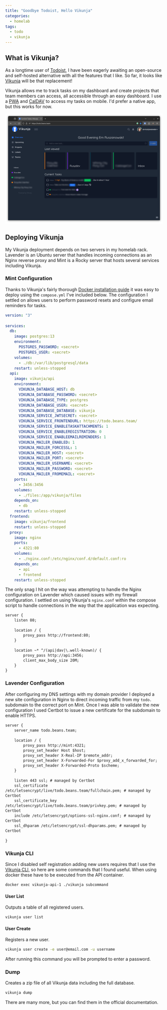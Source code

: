 ```yaml
---
title: "Goodbye Todoist, Hello Vikunja"
categories:
  - homelab
tags:
  - todo
  - vikunja
---
```


## What is Vikunja?

As a longtime user of [Todoist](https://todoist.com/), I have been eagerly awaiting an open-source and self-hosted alternative with all the features that I like. So far, it looks like [Vikunja](https://vikunja.io/) will be that replacement!

Vikunja allows me to track tasks on my dashboard and create projects that team members can access, all accessible through an easy dashboard. I use a [PWA](https://web.dev/articles/what-are-pwas) and [CalDAV](https://en.wikipedia.org/wiki/CalDAV) to access my tasks on mobile. I'd prefer a native app, but this works for now.

![A screenshot of the dark theme Vikunja dashboard with some tasks and projects.](/assets/posts/2024-01-13-vikunja/vikunja-dashboard-min.png)

## Deploying Vikunja

My Vikunja deployment depends on two servers in my homelab rack. Lavender is an Ubuntu server that handles incoming connections as an Nginx reverse proxy and Mint is a Rocky server that hosts several services including Vikunja.

### Mint Configuration

Thanks to Vikunja's fairly thorough [Docker installation guide](https://vikunja.io/docs/docker-walkthrough/) it was easy to deploy using the `compose.yml` I've included below. The configuration I settled on allows users to perform password resets and configure email reminders for tasks.

```yaml
version: "3"

services:
  db:
    image: postgres:13
    environment:
      POSTGRES_PASSWORD: <secret>
      POSTGRES_USER: <secret>
    volumes:
      - ./db:/var/lib/postgresql/data
    restart: unless-stopped
  api:
    image: vikunja/api
    environment:
      VIKUNJA_DATABASE_HOST: db
      VIKUNJA_DATABASE_PASSWORD: <secret>
      VIKUNJA_DATABASE_TYPE: postgres
      VIKUNJA_DATABASE_USER: <secret>
      VIKUNJA_DATABASE_DATABASE: vikunja
      VIKUNJA_SERVICE_JWTSECRET: <secret>
      VIKUNJA_SERVICE_FRONTENDURL: https://todo.beans.team/
      VIKUNJA_SERVICE_ENABLETASKATTACHMENTS: 1
      VIKUNJA_SERVICE_ENABLEREGISTRATION: 0
      VIKUNJA_SERVICE_ENABLEEMAILREMINDERS: 1
      VIKUNJA_MAILER_ENABLED: 1
      VIKUNJA_MAILER_FORCESSL: 1
      VIKUNJA_MAILER_HOST: <secret>
      VIKUNJA_MAILER_PORT: <secret>
      VIKUNJA_MAILER_USERNAME: <secret>
      VIKUNJA_MAILER_PASSWORD: <secret>
      VIKUNJA_MAILER_FROMEMAIL: <secret>
    ports:
      - 3456:3456
    volumes:
      - ./files:/app/vikunja/files
    depends_on:
      - db
    restart: unless-stopped
  frontend:
    image: vikunja/frontend
    restart: unless-stopped
  proxy:
    image: nginx
    ports:
      - 4321:80
    volumes:
      - ./nginx.conf:/etc/nginx/conf.d/default.conf:ro
    depends_on:
      - api
      - frontend
    restart: unless-stopped
```

The only snag I hit on the way was attempting to handle the Nginx configuration on Lavender which caused issues with my firewall configuration. I settled on using Vikunja's `nginx.conf` within the compose script to handle connections in the way that the application was expecting.

```nginx
server {
    listen 80;

    location / {
        proxy_pass http://frontend:80;
    }

    location ~* ^/(api|dav|\.well-known)/ {
        proxy_pass http://api:3456;
        client_max_body_size 20M;
    }
}
```

### Lavender Configuration

After configuring my DNS settings with my domain provider I deployed a new site configuration in Nginx to direct incoming traffic from my `todo.` subdomain to the correct port on Mint. Once I was able to validate the new configuration I used Certbot to issue a new certificate for the subdomain to enable HTTPS.

```nginx
server {
    server_name todo.beans.team;

    location / {
        proxy_pass http://mint:4321;
        proxy_set_header Host $host;
        proxy_set_header X-Real-IP $remote_addr;
        proxy_set_header X-Forwarded-For $proxy_add_x_forwarded_for;
        proxy_set_header X-Forwarded-Proto $scheme;
    }

    listen 443 ssl; # managed by Certbot
    ssl_certificate /etc/letsencrypt/live/todo.beans.team/fullchain.pem; # managed by Certbot
    ssl_certificate_key /etc/letsencrypt/live/todo.beans.team/privkey.pem; # managed by Certbot
    include /etc/letsencrypt/options-ssl-nginx.conf; # managed by Certbot
    ssl_dhparam /etc/letsencrypt/ssl-dhparams.pem; # managed by Certbot

}
```

### Vikunja CLI

Since I disabled self registration adding new users requires that I use the [Vikunja CLI](https://vikunja.io/docs/cli/), so here are some commands that I found useful. When using docker these have to be executed from the API container.

```bash
docker exec vikunja-api-1 ./vikunja subcommand
```

#### User List

Outputs a table of all registered users.

```bash
vikunja user list
```

#### User Create

Registers a new user.

```bash
vikunja user create -e user@email.com -u username
```

After running this command you will be prompted to enter a password.

### Dump

Creates a zip file of all Vikunja data including the full database.

```bash
vikunja dump
```

There are many more, but you can find them in the official documentation.

